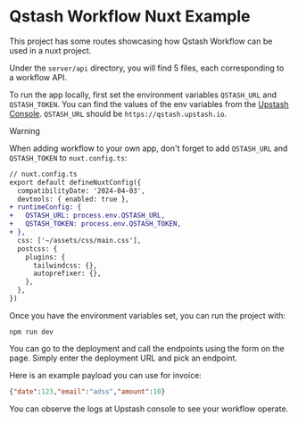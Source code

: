 # Qstash Workflow Nuxt Example

This project has some routes showcasing how Qstash Workflow can be used in a nuxt project.

Under the `server/api` directory, you will find 5 files, each corresponding to a workflow API.

To run the app locally, first set the environment variables `QSTASH_URL` and `QSTASH_TOKEN`. You can find the values of the env variables from the [Upstash Console](https://console.upstash.com/qstash). `QSTASH_URL` should be `https://qstash.upstash.io`.

> [!WARNING]
> When adding workflow to your own app, don't forget to add `QSTASH_URL` and `QSTASH_TOKEN` to `nuxt.config.ts`:
> 
> ```diff
> // nuxt.config.ts
> export default defineNuxtConfig({
>   compatibilityDate: '2024-04-03',
>   devtools: { enabled: true },
> + runtimeConfig: {
> +   QSTASH_URL: process.env.QSTASH_URL,
> +   QSTASH_TOKEN: process.env.QSTASH_TOKEN,
> + },
>   css: ['~/assets/css/main.css'],
>   postcss: {
>     plugins: {
>       tailwindcss: {},
>       autoprefixer: {},
>     },
>   },
> })
> ```

Once you have the environment variables set, you can run the project with:

```
npm run dev
```

You can go to the deployment and call the endpoints using the form on the page. Simply enter the deployment URL and pick an endpoint.

Here is an example payload you can use for invoice:

```json
{"date":123,"email":"adss","amount":10}
```

You can observe the logs at Upstash console to see your workflow operate.
